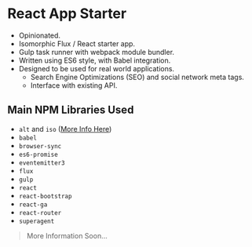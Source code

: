 React App Starter
==================
 * Opinionated.
 * Isomorphic Flux / React starter app.
 * Gulp task runner with webpack module bundler.
 * Written using ES6 style, with Babel integration.
 * Designed to be used for real world applications.
      * Search Engine Optimizations (SEO) and social network meta tags.
      * Interface with existing API.

## Main NPM Libraries Used
 * `alt` and `iso` ([More Info Here](http://www.slideshare.net/spikebrehm/the-evolution-of-airbnbs-frontend))
 * `babel`
 * `browser-sync`
 * `es6-promise`
 * `eventemitter3`
 * `flux`
 * `gulp`
 * `react`
 * `react-bootstrap`
 * `react-ga`
 * `react-router`
 * `superagent`

> More Information Soon...
